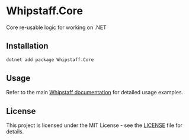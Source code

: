 # Whipstaff.Core

Core re-usable logic for working on .NET

## Installation

```bash
dotnet add package Whipstaff.Core
```

## Usage

Refer to the main [Whipstaff documentation](https://github.com/dpvreony/whipstaff) for detailed usage examples.

## License

This project is licensed under the MIT License - see the [LICENSE](https://github.com/dpvreony/whipstaff/blob/main/LICENSE) file for details.
